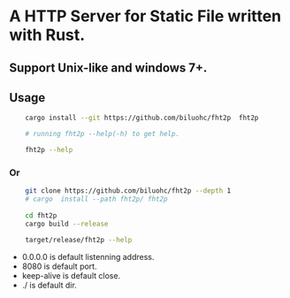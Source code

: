 # A HTTP Server for Static File written with Rust.

## Support Unix-like and windows 7+.

## Usage  
```sh
    cargo install --git https://github.com/biluohc/fht2p  fht2p

    # running fht2p --help(-h) to get help.

    fht2p --help
```
### Or
```sh
    git clone https://github.com/biluohc/fht2p --depth 1 
    # cargo  install --path fht2p/ fht2p
    
    cd fht2p 
    cargo build --release

    target/release/fht2p --help
```
* 0.0.0.0 is default listenning address.
* 8080 is default port.
* keep-alive is default close.
* ./ is default dir.
